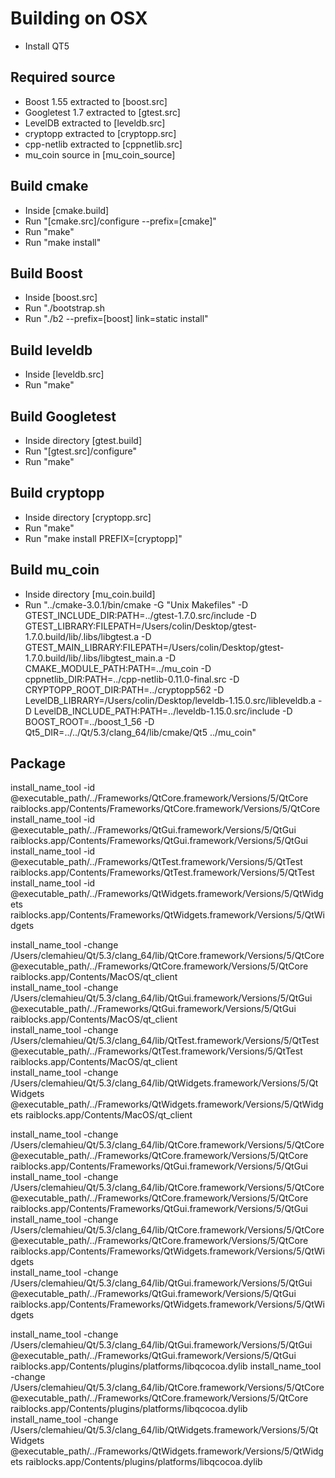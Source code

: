 # Building on OSX
* Install QT5

## Required source
* Boost 1.55 extracted to [boost.src]
* Googletest 1.7 extracted to [gtest.src]
* LevelDB extracted to [leveldb.src]
* cryptopp extracted to [cryptopp.src]
* cpp-netlib extracted to [cppnetlib.src]
* mu_coin source in [mu_coin_source]

## Build cmake
* Inside [cmake.build]
* Run "[cmake.src]/configure --prefix=[cmake]"
* Run "make"
* Run "make install"

## Build Boost
* Inside [boost.src]
* Run "./bootstrap.sh
* Run "./b2 --prefix=[boost] link=static install"

## Build leveldb
* Inside [leveldb.src]
* Run "make"

## Build Googletest
* Inside directory [gtest.build]
* Run "[gtest.src]/configure"
* Run "make"

## Build cryptopp
* Inside directory [cryptopp.src]
* Run "make"
* Run "make install PREFIX=[cryptopp]"

## Build mu_coin
* Inside directory [mu_coin.build]
* Run "../cmake-3.0.1/bin/cmake -G "Unix Makefiles" -D GTEST_INCLUDE_DIR:PATH=../gtest-1.7.0.src/include -D GTEST_LIBRARY:FILEPATH=/Users/colin/Desktop/gtest-1.7.0.build/lib/.libs/libgtest.a -D GTEST_MAIN_LIBRARY:FILEPATH=/Users/colin/Desktop/gtest-1.7.0.build/lib/.libs/libgtest_main.a -D CMAKE_MODULE_PATH:PATH=../mu_coin -D cppnetlib_DIR:PATH=../cpp-netlib-0.11.0-final.src -D CRYPTOPP_ROOT_DIR:PATH=../cryptopp562 -D LevelDB_LIBRARY=/Users/colin/Desktop/leveldb-1.15.0.src/libleveldb.a -D LevelDB_INCLUDE_PATH:PATH=../leveldb-1.15.0.src/include -D BOOST_ROOT=../boost_1_56 -D Qt5_DIR=../../Qt/5.3/clang_64/lib/cmake/Qt5 ../mu_coin"

## Package
install_name_tool -id @executable_path/../Frameworks/QtCore.framework/Versions/5/QtCore raiblocks.app/Contents/Frameworks/QtCore.framework/Versions/5/QtCore  
install_name_tool -id @executable_path/../Frameworks/QtGui.framework/Versions/5/QtGui raiblocks.app/Contents/Frameworks/QtGui.framework/Versions/5/QtGui  
install_name_tool -id @executable_path/../Frameworks/QtTest.framework/Versions/5/QtTest raiblocks.app/Contents/Frameworks/QtTest.framework/Versions/5/QtTest  
install_name_tool -id @executable_path/../Frameworks/QtWidgets.framework/Versions/5/QtWidgets raiblocks.app/Contents/Frameworks/QtWidgets.framework/Versions/5/QtWidgets  
  
install_name_tool -change /Users/clemahieu/Qt/5.3/clang_64/lib/QtCore.framework/Versions/5/QtCore @executable_path/../Frameworks/QtCore.framework/Versions/5/QtCore raiblocks.app/Contents/MacOS/qt_client  
install_name_tool -change /Users/clemahieu/Qt/5.3/clang_64/lib/QtGui.framework/Versions/5/QtGui @executable_path/../Frameworks/QtGui.framework/Versions/5/QtGui raiblocks.app/Contents/MacOS/qt_client  
install_name_tool -change /Users/clemahieu/Qt/5.3/clang_64/lib/QtTest.framework/Versions/5/QtTest @executable_path/../Frameworks/QtTest.framework/Versions/5/QtTest raiblocks.app/Contents/MacOS/qt_client  
install_name_tool -change /Users/clemahieu/Qt/5.3/clang_64/lib/QtWidgets.framework/Versions/5/QtWidgets @executable_path/../Frameworks/QtWidgets.framework/Versions/5/QtWidgets raiblocks.app/Contents/MacOS/qt_client  
  
install_name_tool -change /Users/clemahieu/Qt/5.3/clang_64/lib/QtCore.framework/Versions/5/QtCore @executable_path/../Frameworks/QtCore.framework/Versions/5/QtCore raiblocks.app/Contents/Frameworks/QtGui.framework/Versions/5/QtGui  
install_name_tool -change /Users/clemahieu/Qt/5.3/clang_64/lib/QtCore.framework/Versions/5/QtCore @executable_path/../Frameworks/QtCore.framework/Versions/5/QtCore raiblocks.app/Contents/Frameworks/QtGui.framework/Versions/5/QtGui    
install_name_tool -change /Users/clemahieu/Qt/5.3/clang_64/lib/QtCore.framework/Versions/5/QtCore @executable_path/../Frameworks/QtCore.framework/Versions/5/QtCore raiblocks.app/Contents/Frameworks/QtWidgets.framework/Versions/5/QtWidgets  
install_name_tool -change /Users/clemahieu/Qt/5.3/clang_64/lib/QtGui.framework/Versions/5/QtGui @executable_path/../Frameworks/QtGui.framework/Versions/5/QtGui raiblocks.app/Contents/Frameworks/QtWidgets.framework/Versions/5/QtWidgets  
  
install_name_tool -change /Users/clemahieu/Qt/5.3/clang_64/lib/QtGui.framework/Versions/5/QtGui @executable_path/../Frameworks/QtGui.framework/Versions/5/QtGui raiblocks.app/Contents/plugins/platforms/libqcocoa.dylib
install_name_tool -change /Users/clemahieu/Qt/5.3/clang_64/lib/QtCore.framework/Versions/5/QtCore @executable_path/../Frameworks/QtCore.framework/Versions/5/QtCore  raiblocks.app/Contents/plugins/platforms/libqcocoa.dylib  
install_name_tool -change /Users/clemahieu/Qt/5.3/clang_64/lib/QtWidgets.framework/Versions/5/QtWidgets @executable_path/../Frameworks/QtWidgets.framework/Versions/5/QtWidgets  raiblocks.app/Contents/plugins/platforms/libqcocoa.dylib


